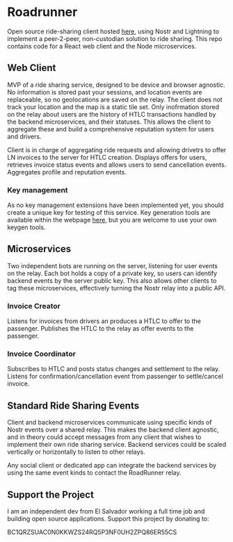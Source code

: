 # Roadrunner

Open source ride-sharing client hosted [here](https://roadrunner.lat), using Nostr and Lightning to implement a peer-2-peer, non-custodian solution to ride sharing. This repo contains code for a React web client and the Node microservices.

## Web Client

MVP of a ride sharing service, designed to be device and browser agnostic. No information is stored past your sessions, and location events are replaceable, so no geolocations are saved on the relay. The client does not track your location and the map is a static tile set. Only inofrmation stored on the relay about users are the history of HTLC transactions handled by the backend microservices, and their statuses. This allows the client to aggregate these and build a comprehensive reputation system for users and drivers.

Client is in charge of aggregating ride requests and allowing drivetrs to offer LN invoices to the server for HTLC creation. Displays offers for users, retrieves invoice status events and allows users to send cancellation events. Aggregates profile and reputation events.

### Key management

As no key management extensions have been implemented yet, you should create a unique key for testing of this service. Key generation tools are available within the webpage [here](https://roadrunner.lat/settings/), but you are welcome to use your own keygen tools.  

## Microservices

Two independent bots are running on the server, listening for user events on the relay. Each bot holds a copy of a private key, so users can identify backend events by the server public key. This also allows other clients to tag these microservices, effectively turning the Nostr relay into a public API.

### Invoice Creator

Listens for invoices from drivers an produces a HTLC to offer to the passenger. Publishes the HTLC to the relay as offer events to the passenger.  

### Invoice Coordinator

Subscribes to HTLC and posts status changes and settlement to the relay. Listens for confirmation/cancellation event from passenger to settle/cancel invoice.

## Standard Ride Sharing Events

Client and backend microservices communicate using specific kinds of Nostr events over a shared relay. This makes the backend client agnostic, and in theory could accept messages from any client that wishes to implement their own ride sharing service. Backend services could be scaled vertically or horizontally to listen to other relays.

Any social client or dedicated app can integrate the backend services by using the same event kinds to contact the RoadRunner relay.

## Support the Project

I am an independent dev from El Salvador working a full time job and building open source applications. Support this project by donating to:

BC1QRZSUAC0N0KKWZS24RQ5P3NF0UH2ZPQ86ER55CS
